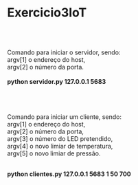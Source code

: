 # Exercicio3IoT
 <br> <br>

Comando para iniciar o servidor, sendo: <br>
argv[1] o endereço do host,  <br>
argv[2] o número da porta. <br>
 <br>
<b>python servidor.py 127.0.0.1 5683</b> <br>
 <br> <br> <br>


Comando para iniciar um cliente, sendo: <br>
argv[1] o endereço do host,  <br>
argv[2] o número da porta, <br>
argv[3] o número do LED pretendido, <br>
argv[4] o novo limiar de temperatura, <br>
argv[5] o novo limiar de pressão. <br> <br>

<b>python clientes.py 127.0.0.1 5683 1 50 700</b>

